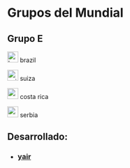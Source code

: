 # Grupos del Mundial

## Grupo E

<img alt="brazil" src="http://flags.fmcdn.net/data/flags/w580/br.png" width="25" height="25"> brazil

<img alt="suiza" src="http://flags.fmcdn.net/data/flags/w580/ch.png" width="25" height="25"> suiza 

<img alt="costa rica" src="http://flags.fmcdn.net/data/flags/w580/cr.png" width="25" height="25"> costa rica

<img alt="serbia" src="http://flags.fmcdn.net/data/flags/w580/rs.png" width="25" height="25"> serbia

## Desarrollado:
- ### [yair](https://www.instagram.com/limity.fts/) 
